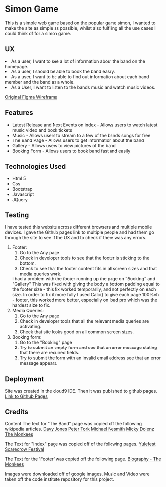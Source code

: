 <H1>Simon Game</H1>

This is a simple web game based on the popular game simon, 
I wanted to make the site as simple as possible, whilst also fulfiling all the use cases I could think of for a
simon game.

<H2>UX</h2>
<il>
<li>As a user, I want to see a lot of information about the band on the homepage.</li>

<li>As a user, I should be able to book the band easily.</li>

<li>As a user, I want to be able to find out information about each band member and the band as a whole. </li>

<li>As a User, I want to listen to the bands music and watch music videos.</li>
</ul>

<a href="https://www.figma.com/file/f3LqiWh2yNpwli9On1VCGfbI/simon-wireframe?node-id=0%3A1">Original Figma Wireframe</a>


<h2> Features </h2>
<ul>
<li>Latest Release and Next Events on index - Allows users to watch latest music video and book tickets</li>
<li>Music - Allows users to stream to a few of the bands songs for free</li>
<li>The Band Page - Allows users to get information about the band</li>
<li>Gallery - Allows users to view pictures of the band</li>
<li>Booking Form - Allows users to book band fast and easily</li>
</ul>

<h2>Technologies Used</h2>
<ul>
<li>Html 5</li>
<li>Css</li>
<li>Bootstrap</li>
<li>Javascript</li>
<li>JQuery</li>
</ul></li>
</ul>

<h2>Testing</h2>
I have tested this website across different browsers and multiple mobile devices.
I gave the Github pages link to multiple people and had them go through the site to see if the UX and to check if there was any 
errors.
<ol>
<li>Footer:
<ol><li>Go to the Any page</li>
<li>Check in developer tools to see that the footer is sticking to the bottom.</li>
<li>Check to see that the footer content fits in all screen sizes and that media queries work.</li></ol></li>
I had a problem with the footer running up the page on "Booking" and "Gallery" This was fixed with giving the body a 
bottom padding equal to the footer size - this fix worked temporarily, and not perfectly on each size.
In order to fix it more fully I used Calc() to give each page 100%vh - footer, 
this worked more better, especially on Ipad pro which was the hardest size to fix.


<li>Media Queries:
<ol><li>Go to the Any page</li>
<li>Check in developer tools that all the relevant media queries are activating.</li>
<li>Check that site looks good on all common screen sizes.</li></ol></li>



<li>Booking form:
<ol><li>Go to the "Booking" page</li>
<li>Try to submit an empty form and see that an error message stating that there are required fields.</li>
<li>Try to submit the form with an invalid email address see that an error message appears.</li></ol></li>
</ol>



<h2>Deployment</h2>
Site was created in the cloud9 IDE. Then it was published to github pages.
<a href="https://dougd94.github.io/simon/">Link to Github Pages</a> 


<h2>Credits</h2>
Content
The text for "The Band" page was copied off the following wikipedia articles. 
<a href="https://en.wikipedia.org/wiki/Davy_Jones_(musician)">Davy Jones</a>
<a href="https://en.wikipedia.org/wiki/Peter_Tork">Peter Tork</a>
<a href="https://en.wikipedia.org/wiki/Michael_Nesmith">Michael Nesmith</a>
<a href="https://en.wikipedia.org/wiki/Micky_Dolenz">Micky Dolenz</a>
<a href="https://en.wikipedia.org/wiki/The_Monkees">The Monkees</a>

The Text for "Index" page was copied off of the following pages.
<a href="https://yulefestkilkenny.ie/">Yulefest</a>
<a href="http://durrowscarecrowfestival.com/">Scarecrow Festival</a>

The Text for the 'Footer' was copied off the following page.
<a href="https://www.biography.com/people/groups/the-monkees">Biography - The Monkees</a>

Images were downloaded off of google images.
Music and Video were taken off the code institute repository for this project.